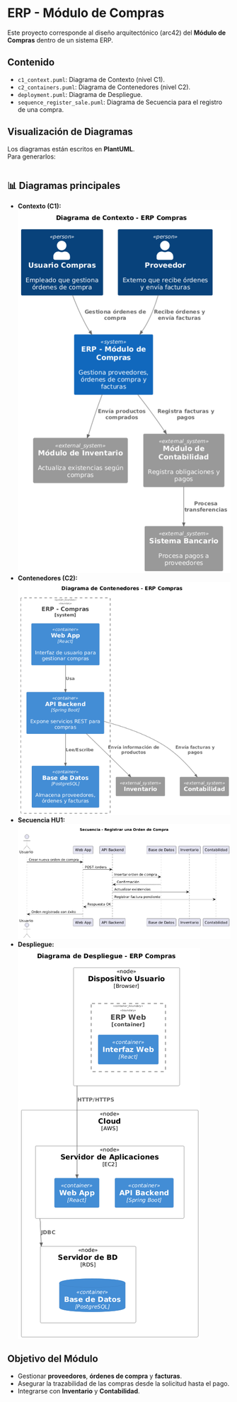 # ERP - Módulo de Compras

Este proyecto corresponde al diseño arquitectónico (arc42) del **Módulo de Compras** dentro de un sistema ERP.

## Contenido

- `c1_context.puml`: Diagrama de Contexto (nivel C1).
- `c2_containers.puml`: Diagrama de Contenedores (nivel C2).
- `deployment.puml`: Diagrama de Despliegue.
- `sequence_register_sale.puml`: Diagrama de Secuencia para el registro de una compra.

## Visualización de Diagramas

Los diagramas están escritos en **PlantUML**.  
Para generarlos:

```bash

```
## 📊 Diagramas principales
- **Contexto (C1):** ![C1](./docs/images/c1_context.png)
- **Contenedores (C2):** ![C2](./docs/images/c2_containers.png)
- **Secuencia HU1:** ![Secuencia](./docs/images/sequence_register_sale.png)
- **Despliegue:** ![Despliegue](./docs/images/deployment.png)
  
## Objetivo del Módulo

- Gestionar **proveedores**, **órdenes de compra** y **facturas**.  
- Asegurar la trazabilidad de las compras desde la solicitud hasta el pago.  
- Integrarse con **Inventario** y **Contabilidad**.
  
